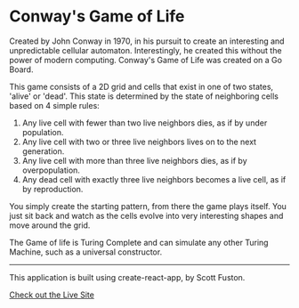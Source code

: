 # Conway's Game of Life   

Created by John Conway in 1970, in his pursuit to create an interesting and unpredictable cellular automaton. Interestingly, he created this without the power of modern computing. Conway's Game of Life was created on a Go Board.   

This game consists of a 2D grid and cells that exist in one of two states, 'alive' or 'dead'. This state is determined by the state of neighboring cells based  on 4 simple rules:   

1.  Any live cell with fewer than two live neighbors dies, as if by under population.
2.  Any live cell with two or three live neighbors lives on to the next generation.
3.  Any live cell with more than three live neighbors dies, as if by overpopulation.
4.  Any dead cell with exactly three live neighbors becomes a live cell, as if by reproduction.   

You simply create the starting pattern, from there the game plays itself. You just sit back and watch as the cells evolve into very interesting shapes and move around the grid.   

The Game of life is Turing Complete and can simulate any other Turing Machine, such as a universal constructor.   

____________________________________________________________________________   

This application is built using create-react-app, by Scott Fuston.   

[Check out the Live Site](conwaygameoflife.netlify.app/)   


